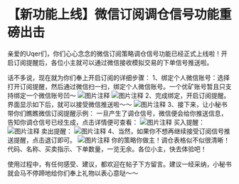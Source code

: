 # 【新功能上线】微信订阅调仓信号功能重磅出击

亲爱的Uqer们，你们心心念念的微信订阅策略调仓信号功能已经正式上线啦！开启订阅提醒后，各位小主就可以通过微信接收模拟交易的下单信号推送啦。

话不多说，现在就为你们奉上开启订阅的详细步骤：
1、绑定个人微信账号：选择打开订阅提醒，然后通过微信扫一扫，绑定个人微信账号。一个优矿账号暂且只支持绑定一个微信账号凹～
![图片注释](http://i4.buimg.com/5a355afccb46afa9.jpg)
![图片注释](http://i4.buimg.com/ae30eba7a739052c.jpg)
2、完成绑定，开启订阅提醒。界面显示如下后，就可以接受微信推送啦～～
![图片注释](http://i4.buimg.com/294c832ecd8bbe9a.jpg)
3、接下来，让小秘书带你们瞧瞧微信订阅提醒示例：
一旦产生了调仓信号，微信便会给你推送信息，告知你调仓信号已经生成，点击详情便可查看：
![图片注释](http://i4.buimg.com/8af98e6acc3d9ae3.jpg)
买入提醒：
![图片注释](http://i4.buimg.com/b6509980f5b81dd2.jpg)
卖出提醒：
![图片注释](http://i4.buimg.com/e01a38406393f9ae.jpg)
4、当然，如果你不想再继续接受订阅信号推送提醒，点击退订即可。
![图片注释](http://i4.buimg.com/8ba4c44d0bbd18bd.jpg)
你的策略你做主！调仓表格似不似很清晰！代码、名称、买卖指示、下单数量，一览无余。各位小主，快去体验吧！

使用过程中，有任何感受、建议，都欢迎在帖子下方留言。建议一经采纳，小秘书就会马不停蹄地给你们奉上礼物以表心意哒～～
